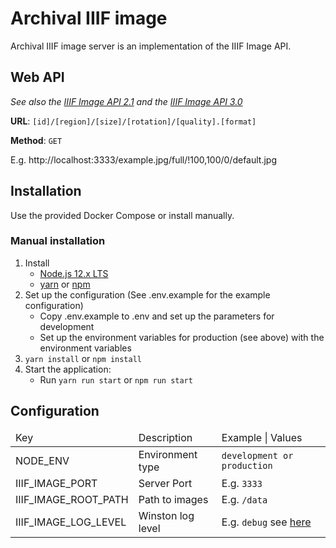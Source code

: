 # Archival IIIF image

Archival IIIF image server is an implementation of the IIIF Image API.

## Web API

_See also the [IIIF Image API 2.1](https://iiif.io/api/image/2.1/) 
and the [IIIF Image API 3.0](https://iiif.io/api/image/3.0/)_

**URL**: `[id]/[region]/[size]/[rotation]/[quality].[format]`

**Method**: `GET`

E.g. http://localhost:3333/example.jpg/full/!100,100/0/default.jpg

## Installation

Use the provided Docker Compose or install manually.

### Manual installation

1. Install
    * [Node.js 12.x LTS](https://nodejs.org/en)
    * [yarn](https://yarnpkg.com) or [npm](https://www.npmjs.com)
1. Set up the configuration (See .env.example for the example configuration)
    * Copy .env.example to .env and set up the parameters for development
    * Set up the environment variables for production (see above)
    with the environment variables
1. `yarn install` or `npm install`
1. Start the application:
    * Run `yarn run start` or `npm run start`

## Configuration

<table>
    <thead>
        <tr>
            <td>Key</td>
            <td>Description</td>
            <td>Example | Values</td>
        </tr>
    </thead>
    <tbody>
        <tr>
            <td>NODE_ENV</td>
            <td>Environment type</td>
            <td><code>development or production</code></td>
        </tr>
        <tr>
            <td>IIIF_IMAGE_PORT</td>
            <td>Server Port</td>
            <td>E.g. <code>3333</code></td>
        </tr>
        <tr>
            <td>IIIF_IMAGE_ROOT_PATH</td>
            <td>Path to images</td>
            <td>E.g. <code>/data</code></td>
        </tr>
        <tr>
            <td>IIIF_IMAGE_LOG_LEVEL</td>
            <td>Winston log level</td>
            <td>E.g. <code>debug</code> see <a href="https://github.com/winstonjs/winston#logging-levels">here</a></td>
        </tr>
    </tbody>
</table>
